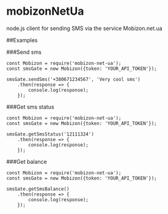 # mobizonNetUa
node.js client for sending SMS via the service Mobizon.net.ua

##Examples

###Send sms
```#!javascript
const Mobizon = require('mobizon-net-ua');
const smsGate = new Mobizon({token: 'YOUR_API_TOKEN'});

smsGate.sendSms('+380671234567', 'Very cool sms')
    .then(response => {
        console.log(response);
    });
```

###Get sms status
```#!javascript
const Mobizon = require('mobizon-net-ua');
const smsGate = new Mobizon({token: 'YOUR_API_TOKEN'});

smsGate.getSmsStatus('12111324')
    .then(response => {
        console.log(response);
    });
```

###Get balance
```#!javascript
const Mobizon = require('mobizon-net-ua');
const smsGate = new Mobizon({token: 'YOUR_API_TOKEN'});

smsGate.getSmsBalance()
    .then(response => {
        console.log(response);
    });
```